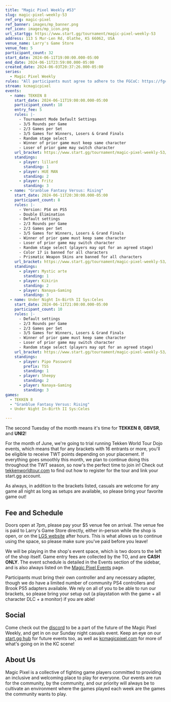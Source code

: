 ```yaml
---
title: "Magic Pixel Weekly #53"
slug: magic-pixel-weekly-53
ref_org: magic-pixel
ref_banner: images/mp_banner.png
ref_icon: images/mp_icon.png
url_startgg: https://www.start.gg/tournament/magic-pixel-weekly-53
address: 113 S Mur-Len Rd, Olathe, KS 66062, USA
venue_name: Larry's Game Store
venue_fee: 5
participant_count: 32
start_date: 2024-06-11T19:00:00.000-05:00
end_date: 2024-06-11T23:59:00.000-05:00
created_date: 2024-06-03T20:37:26.000-05:00
series:
  - Magic Pixel Weekly
rules: "All participants must agree to adhere to the FGCoC: https://fgcoc.com/"
stream: kcmagicpixel
events:
  - name: TEKKEN 8
    start_date: 2024-06-11T19:00:00.000-05:00
    participant_count: 18
    entry_fee: 5
    rules: |-
      - Tournament Mode Default Settings
      - 3/5 Rounds per Game
      - 2/3 Games per Set
      - 3/5 Games for Winners, Losers & Grand Finals
      - Random stage select
      - Winner of prior game must keep same character
      - Loser of prior game may switch character
    url_bracket: https://www.start.gg/tournament/magic-pixel-weekly-53/events/tekken-8/brackets/1679654/2500617
    standings:
      - player: lillard
        standing: 1
      - player: HUE MAN
        standing: 2
      - player: Fritz
        standing: 3
  - name: "Granblue Fantasy Versus: Rising"
    start_date: 2024-06-11T20:30:00.000-05:00
    participant_count: 8
    rules: |-
      - Version: PS4 on PS5
      - Double Elimination
      - Default settings
      - 2/3 Rounds per Game
      - 2/3 Games per Set
      - 3/5 Games for Winners, Losers & Grand Finals
      - Winner of prior game must keep same character
      - Loser of prior game may switch character
      - Random stage select (players may opt for an agreed stage)
      - Color 17 is banned for all characters
      - Prismatic Weapon Skins are banned for all characters
    url_bracket: https://www.start.gg/tournament/magic-pixel-weekly-53/events/granblue-fantasy-versus-rising/brackets/1679653/2500616
    standings:
      - player: Mystic arte
        standing: 1
      - player: Kikirin
        standing: 2
      - player: Nanaya-Gaming
        standing: 3
  - name: Under Night In-Birth II Sys:Celes
    start_date: 2024-06-11T21:00:00.000-05:00
    participant_count: 10
    rules: |-
      - Default settings
      - 2/3 Rounds per Game
      - 2/3 Games per Set
      - 3/5 Games for Winners, Losers & Grand Finals
      - Winner of prior game must keep same character
      - Loser of prior game may switch character
      - Random stage select (players may opt for an agreed stage)
    url_bracket: https://www.start.gg/tournament/magic-pixel-weekly-53/events/under-night-in-birth-ii-sys-celes/brackets/1679655/2500618
    standings:
      - player: Pipo Password
        prefix: TSS
        standing: 1
      - player: Sheepy
        standing: 2
      - player: Nanaya-Gaming
        standing: 3
games:
  - TEKKEN 8
  - "Granblue Fantasy Versus: Rising"
  - Under Night In-Birth II Sys:Celes

---
```


The second Tuesday of the month means it's time for **TEKKEN 8**, **GBVSR**, and **UNI2**! 

For the month of June, we're going to trial running  Tekken World Tour Dojo events, which means that for any brackets with 16 entrants or more, you'll be eligible to receive TWT points depending on your placement. If everything goes smoothly this month, we plan to continue doing this throughout the TWT season, so now's the perfect time to join in! Check out [tekkenworldtour.com](https://www.tekkenworldtour.com/) to find out how to register for the tour and link your start.gg account.

As always, in addition to the brackets listed, casuals are welcome for any game all night as long as setups are available, so please bring your favorite game out! 

## Fee and Schedule

Doors open at 7pm, please pay your $5 venue fee on arrival. The venue fee is paid to Larry's Game Store directly, either in-person while the shop is open, or on the [LGS website](https://www.larrysgamestore.com/products/kc-magic-pixel-5) after hours. This is what allows us to continue using the space, so please make sure you've paid before you leave!

We will be playing in the shop's event space, which is two doors to the left of the shop itself. Game entry fees are collected by the TO, and are **CASH ONLY**. The event schedule is detailed in the Events section of the sidebar, and is also always listed on the [Magic Pixel Events](https://kcmagicpixel.com/events/) page.

Participants must bring their own controller and any necessary adapter, though we do have a limited number of community PS4 controllers and Brook PS5 adapters available. We rely on all of you to be able to run our brackets, so please bring your setup out (a playstation with the game + all character DLC + a monitor) if you are able!  

## Social

Come check out the [discord](https://discord.gg/jkmn6CVrrQ) to be a part of the future of the Magic Pixel Weekly, and get in on our Sunday night casuals event. Keep an eye on our [start.gg hub](https://www.start.gg/hub/magic-pixel) for future events too, as well as [kcmagicpixel.com](https://kcmagicpixel.com) for more of what's going on in the KC scene!

## About Us

Magic Pixel is a collective of fighting game players committed to providing an inclusive and welcoming place to play for everyone. Our events are run for the community, by the community, and our priority will always be to cultivate an environment where the games played each week are the games the community wants to play.
  
